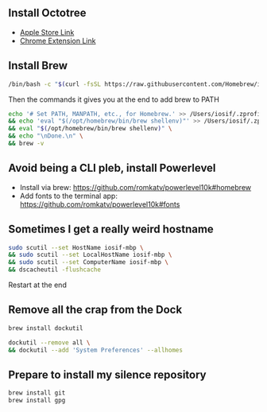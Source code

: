 ## Install Octotree
- [Apple Store Link](https://apps.apple.com/us/app/octotree-pro/id1457450145?mt=12)
- [Chrome Extension Link](https://chrome.google.com/webstore/detail/octotree-github-code-tree/bkhaagjahfmjljalopjnoealnfndnagc)

## Install Brew
```bash
/bin/bash -c "$(curl -fsSL https://raw.githubusercontent.com/Homebrew/install/master/install.sh)"
```
Then the commands it gives you at the end to add brew to PATH
```bash
echo '# Set PATH, MANPATH, etc., for Homebrew.' >> /Users/iosif/.zprofile \
&& echo 'eval "$(/opt/homebrew/bin/brew shellenv)"' >> /Users/iosif/.zprofile \
&& eval "$(/opt/homebrew/bin/brew shellenv)" \
&& echo "\nDone.\n" \
&& brew -v
```

## Avoid being a CLI pleb, install Powerlevel

- Install via brew: https://github.com/romkatv/powerlevel10k#homebrew
- Add fonts to the terminal app: https://github.com/romkatv/powerlevel10k#fonts



## Sometimes I get a really weird hostname
```bash
sudo scutil --set HostName iosif-mbp \
&& sudo scutil --set LocalHostName iosif-mbp \
&& sudo scutil --set ComputerName iosif-mbp \
&& dscacheutil -flushcache
```
Restart at the end

## Remove all the crap from the Dock
```bash
brew install dockutil
```
```bash
dockutil --remove all \
&& dockutil --add 'System Preferences' --allhomes
```

## Prepare to install my silence repository
```bash
brew install git
brew install gpg
```
